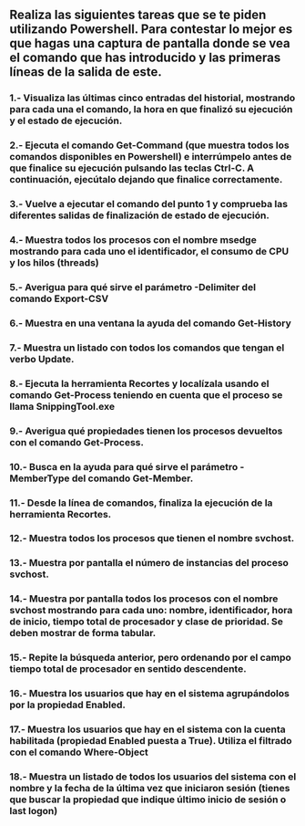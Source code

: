 ## Realiza las siguientes tareas que se te piden utilizando Powershell. Para contestar lo mejor es que hagas una captura de pantalla donde se vea el comando que has introducido y las primeras líneas de la salida de este.

### 1.- Visualiza las últimas cinco entradas del historial, mostrando para cada una el comando, la hora en que finalizó su ejecución y el estado de ejecución.

### 2.- Ejecuta el comando Get-Command (que muestra todos los comandos disponibles en Powershell) e interrúmpelo antes de que finalice su ejecución pulsando las teclas Ctrl-C. A continuación, ejecútalo dejando que finalice correctamente.

### 3.- Vuelve a ejecutar el comando del punto 1 y comprueba las diferentes salidas de finalización de estado de ejecución.

### 4.- Muestra todos los procesos con el nombre msedge mostrando para cada uno el identificador, el consumo de CPU y los hilos (threads)

### 5.- Averigua para qué sirve el parámetro -Delimiter del comando Export-CSV

### 6.- Muestra en una ventana la ayuda del comando Get-History

### 7.- Muestra un listado con todos los comandos que tengan el verbo Update.

### 8.- Ejecuta la herramienta Recortes y localízala usando el comando Get-Process teniendo en cuenta que el proceso se llama SnippingTool.exe

### 9.- Averigua qué propiedades tienen los procesos devueltos con el comando Get-Process.

### 10.- Busca en la ayuda para qué sirve el parámetro -MemberType del comando Get-Member.

### 11.- Desde la línea de comandos, finaliza la ejecución de la herramienta Recortes.

### 12.- Muestra todos los procesos que tienen el nombre svchost.

### 13.- Muestra por pantalla el número de instancias del proceso svchost.

### 14.- Muestra por pantalla todos los procesos con el nombre svchost mostrando para cada uno: nombre, identificador, hora de inicio, tiempo total de procesador y clase de prioridad. Se deben mostrar de forma tabular.

### 15.- Repite la búsqueda anterior, pero ordenando por el campo tiempo total de procesador en sentido descendente.

### 16.- Muestra los usuarios que hay en el sistema agrupándolos por la propiedad Enabled.

### 17.- Muestra los usuarios que hay en el sistema con la cuenta habilitada (propiedad Enabled puesta a True). Utiliza el filtrado con el comando Where-Object

### 18.- Muestra un listado de todos los usuarios del sistema con el nombre y la fecha de la última vez que iniciaron sesión (tienes que buscar la propiedad que indique último inicio de sesión o last logon)